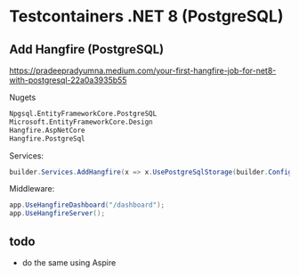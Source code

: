 # Testcontainers .NET 8 (PostgreSQL)

## Add Hangfire (PostgreSQL)

<https://pradeepradyumna.medium.com/your-first-hangfire-job-for-net8-with-postgresql-22a0a3935b55>

Nugets

```cmd
Npgsql.EntityFrameworkCore.PostgreSQL
Microsoft.EntityFrameworkCore.Design
Hangfire.AspNetCore
Hangfire.PostgreSql
```

Services:

```cs
builder.Services.AddHangfire(x => x.UsePostgreSqlStorage(builder.Configuration.GetConnectionString("defaultConnection")));
```

Middleware:

```cs
app.UseHangfireDashboard("/dashboard");
app.UseHangfireServer();
```

## todo

- do the same using Aspire


